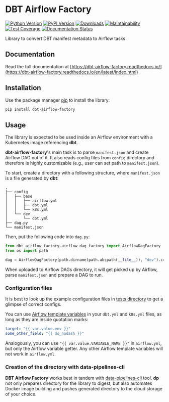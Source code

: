 # DBT Airflow Factory

[![Python Version](https://img.shields.io/badge/python-3.8%20%7C%203.9%20%7C%203.10%20%7C%203.11-blue)](https://github.com/getindata/dbt-airflow-factory)
[![PyPI Version](https://badge.fury.io/py/dbt-airflow-factory.svg)](https://pypi.org/project/dbt-airflow-factory/)
[![Downloads](https://pepy.tech/badge/dbt-airflow-factory)](https://pepy.tech/project/dbt-airflow-factory)
[![Maintainability](https://api.codeclimate.com/v1/badges/47fd3570c858b6c166ad/maintainability)](https://codeclimate.com/github/getindata/dbt-airflow-factory/maintainability)
[![Test Coverage](https://api.codeclimate.com/v1/badges/47fd3570c858b6c166ad/test_coverage)](https://codeclimate.com/github/getindata/dbt-airflow-factory/test_coverage)
[![Documentation Status](https://readthedocs.org/projects/dbt-airflow-factory/badge/?version=latest)](https://dbt-airflow-factory.readthedocs.io/en/latest/?badge=latest)

Library to convert DBT manifest metadata to Airflow tasks

## Documentation

Read the full documentation at [https://dbt-airflow-factory.readthedocs.io/](https://dbt-airflow-factory.readthedocs.io/en/latest/index.html)

## Installation

Use the package manager [pip][pip] to install the library:

```bash
pip install dbt-airflow-factory
```

## Usage

The library is expected to be used inside an Airflow environment with a Kubernetes image referencing **dbt**.

**dbt-airflow-factory**'s main task is to parse `manifest.json` and create Airflow DAG out of it. It also reads config
files from `config` directory and therefore is highly customizable (e.g., user can set path to `manifest.json`).

To start, create a directory with a following structure, where `manifest.json` is a file generated by **dbt**:
```
.
├── config
│   ├── base
│   │   ├── airflow.yml
│   │   ├── dbt.yml
│   │   └── k8s.yml
│   └── dev
│       └── dbt.yml
├── dag.py
└── manifest.json
```

Then, put the following code into `dag.py`:
```python
from dbt_airflow_factory.airflow_dag_factory import AirflowDagFactory
from os import path

dag = AirflowDagFactory(path.dirname(path.abspath(__file__)), "dev").create()
```

When uploaded to Airflow DAGs directory, it will get picked up by Airflow, parse `manifest.json` and prepare a DAG to run.

### Configuration files

It is best to look up the example configuration files in [tests directory][tests] to get a glimpse of correct configs.

You can use [Airflow template variables][airflow-vars] in your `dbt.yml` and `k8s.yml` files, as long as they are inside
quotation marks:
```yaml
target: "{{ var.value.env }}"
some_other_field: "{{ ds_nodash }}"
```

Analogously, you can use `"{{ var.value.VARIABLE_NAME }}"` in `airflow.yml`, but only the Airflow variable getter.
Any other Airflow template variables will not work in `airflow.yml`.

### Creation of the directory with data-pipelines-cli

**DBT Airflow Factory** works best in tandem with [data-pipelines-cli][dp-cli] tool. **dp** not only prepares directory
for the library to digest, but also automates Docker image building and pushes generated directory to the cloud storage
of your choice.

[airflow-vars]: https://airflow.apache.org/docs/apache-airflow/stable/templates-ref.html#variables
[dp-cli]: https://pypi.org/project/data-pipelines-cli/
[pip]: https://pip.pypa.io/en/stable/
[tests]: https://github.com/getindata/dbt-airflow-factory/tree/develop/tests/config
